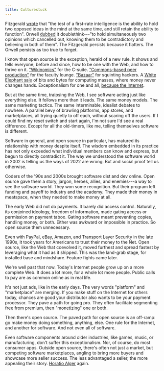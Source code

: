 ```yaml
---
title: Culturestuck
---
```


Fitzgerald [wrote](https://en.wikipedia.org/wiki/The_Crack-Up) that "the test of a first-rate intelligence is the ability to hold two opposed ideas in the mind at the same time, and still retain the ability to function".  Orwell [dubbed](https://en.wikipedia.org/wiki/Nineteen_Eighty-Four) it doublethink---"to hold simultaneously two opinions which cancelled out, knowing them to be contradictory and believing in both of them".  The Fitzgerald persists because it flatters.  The Orwell persists as too true to forget.

I know that open source is the exception, herald of a new rule.  It shows and tells everyone, before and since, how to be one with the Web, and how to thrive on it.  ["Wikinomics"](https://en.wikipedia.org/wiki/Wikinomics) for the C-suite.  ["Commons-based peer production"](https://en.wikipedia.org/wiki/The_Wealth_of_Networks) for the faculty lounge.  ["Bazaar"](https://en.wikipedia.org/wiki/The_Cathedral_and_the_Bazaar) for squinting hackers.  A [White Elephant sale](https://en.wikipedia.org/wiki/White_elephant) of bits and bytes for computing masses, where money never changes hands.  Exceptionalism for one and all, [because the Internet](https://en.wikipedia.org/wiki/A_Declaration_of_the_Independence_of_Cyberspace).

But at the same time, traipsing the Web, I see software acting just like everything else.  It follows more than it leads.  The same money models.  The same marketing tactics.  The same interminable, idealist debates to nowhere.  A parallel bevy of brawling platforms, app stores, and marketplaces, all trying quietly to off each, without scaring off the users.  If I could find my reset switch and start again, I'm not sure I'd see a real difference.  Except for all the old-timers, like me, telling themselves software is different.

Software in general, and open source in particular, has matured its relationship with money despite itself.  The wisdom embedded in its practice has not only exceeded what individual members can know and express, but begun to directly contradict it.  The way we understood the software world in 2002 is telling us the ways of 2022 are wrong.  But and social proof tell us otherwise.

Coders of the '90s and 2000s brought software dist and dev online.  Open source gave them a story, jargon, heroes, allies, and enemies---a way to see the software world.  They won some recognition.  But their program left funding and payoff to industry and the academy.  They made their money in meatspace, when they needed to make money at all.

The early Web did not do payments.  It barely did access control.  Naturally, its conjoined ideology, freedom of information, made gating access or permission on payment taboo.  Gating software meant preventing copies, handling money, or both.  Either was awkward or impossible in practice.  So open source them unnecessary.

Even with PayPal, eBay, Amazon, and Transport Layer Security in the late 1990s, it took years for Americans to trust their money to the Net.  Open source, like the Web that coevolved it, moved furthest and spread fastest by leveraging what it had as it shipped.  This was the land-grab stage, for installed base and mindshare.  Feature fights came later.

We're well past that now.  Today's Internet people grow up on a more complete Web.  It does a lot more, for a whole lot more people.  Public calls to pay are as common online as in real life.

It's not just ads, like in the early days.  The very words "platform" and "marketplace" are merging.  If you make stuff on the Internet for others today, chances are good your distributor also wants to be your payment processor.  They pave a path for going pro.  They often facilitate segmenting free from premium, then "monetizing" one or both.

Then there's open source.  The paved path for open source is an off-ramp: go make money doing something, anything, else.  One rule for the Internet, and another for software.  And not even all of software.

Even software components around older industries, like games, music, or manufacturing, don't suffer this exceptionalism.  Nor, of course, do most consumer apps.  Outside open source, there's often not just a market, but competing software marketplaces, angling to bring more buyers and showcase more seller success.  The less advantaged a seller, the more appealing their story.  [Horatio Alger](https://en.wikipedia.org/wiki/Horatio_Alger) again.
